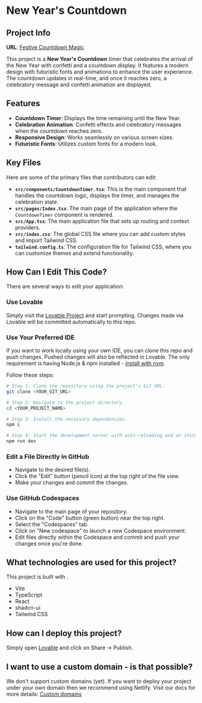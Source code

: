 # New Year's Countdown

## Project Info

**URL**: [Festive Countdown Magic](https://festive-countdown-magic.lovable.app/)

This project is a **New Year's Countdown** timer that celebrates the arrival of the New Year with confetti and a countdown display. It features a modern design with futuristic fonts and animations to enhance the user experience. The countdown updates in real-time, and once it reaches zero, a celebratory message and confetti animation are displayed.

## Features

- **Countdown Timer**: Displays the time remaining until the New Year.
- **Celebration Animation**: Confetti effects and celebratory messages when the countdown reaches zero.
- **Responsive Design**: Works seamlessly on various screen sizes.
- **Futuristic Fonts**: Utilizes custom fonts for a modern look.

## Key Files

Here are some of the primary files that contributors can edit:

- **`src/components/CountdownTimer.tsx`**: This is the main component that handles the countdown logic, displays the timer, and manages the celebration state.
- **`src/pages/Index.tsx`**: The main page of the application where the `CountdownTimer` component is rendered.
- **`src/App.tsx`**: The main application file that sets up routing and context providers.
- **`src/index.css`**: The global CSS file where you can add custom styles and import Tailwind CSS.
- **`tailwind.config.ts`**: The configuration file for Tailwind CSS, where you can customize themes and extend functionality.

## How Can I Edit This Code?

There are several ways to edit your application:

### Use Lovable

Simply visit the [Lovable Project](https://lovable.dev/projects/7c2e3831-7937-4ebe-bc37-2f09dc651485) and start prompting. Changes made via Lovable will be committed automatically to this repo.

### Use Your Preferred IDE

If you want to work locally using your own IDE, you can clone this repo and push changes. Pushed changes will also be reflected in Lovable. The only requirement is having Node.js & npm installed - [install with nvm](https://github.com/nvm-sh/nvm#installing-and-updating).

Follow these steps:

```sh
# Step 1: Clone the repository using the project's Git URL.
git clone <YOUR_GIT_URL>

# Step 2: Navigate to the project directory.
cd <YOUR_PROJECT_NAME>

# Step 3: Install the necessary dependencies.
npm i

# Step 4: Start the development server with auto-reloading and an instant preview.
npm run dev
```

### Edit a File Directly in GitHub

- Navigate to the desired file(s).
- Click the "Edit" button (pencil icon) at the top right of the file view.
- Make your changes and commit the changes.

### Use GitHub Codespaces

- Navigate to the main page of your repository.
- Click on the "Code" button (green button) near the top right.
- Select the "Codespaces" tab.
- Click on "New codespace" to launch a new Codespace environment.
- Edit files directly within the Codespace and commit and push your changes once you're done.

## What technologies are used for this project?

This project is built with .

- Vite
- TypeScript
- React
- shadcn-ui
- Tailwind CSS

## How can I deploy this project?

Simply open [Lovable](https://lovable.dev/projects/7c2e3831-7937-4ebe-bc37-2f09dc651485) and click on Share -> Publish.

## I want to use a custom domain - is that possible?

We don't support custom domains (yet). If you want to deploy your project under your own domain then we recommend using Netlify. Visit our docs for more details: [Custom domains](https://docs.lovable.dev/tips-tricks/custom-domain/)
